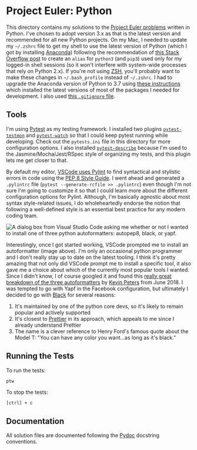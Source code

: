 # Project Euler: Python

This directory contains my solutions to the [Project Euler problems](https://projecteuler.net/archives) written in Python. I've chosen to adopt version 3.x as that is the latest version and recommended for all new Python projects. On my Mac, I needed to update my `~/.zshrc` file to get my shell to use the latest version of Python (which I got by installing [Anaconda](https://www.anaconda.com/download/)) following the recommendation of [this Stack Overflow post](https://stackoverflow.com/a/18425592/296725) to create an `alias` for `python3` (and `pip3`) used only for my logged-in shell sessions (so it won't interfere with system-wide processes that rely on Python 2.x). If you're not using [ZSH](https://ohmyz.sh/), you'll probably want to make these changes in `~/.bash_profile` instead of `~/.zshrc`. I had to upgrade the Anaconda version of Python to 3.7 using [these instructions](https://www.anaconda.com/blog/developer-blog/python-3-7-package-build-out-miniconda-release/) which installed the latest versions of most of the packages I needed for development. I also used [this `.gitignore` file](https://github.com/github/gitignore/blob/master/Python.gitignore).

## Tools

I'm using [Pytest](https://docs.pytest.org/en/latest/) as my testing framework. I installed two plugins [`pytest-testmon`](https://pypi.org/project/pytest-testmon/) and [`pytest-watch`](https://github.com/joeyespo/pytest-watch) so that I could keep pytest running while developing. Check out the `pytests.ini` file in this directory for more configuration options. I also installed [`pytest-describe`](https://github.com/ropez/pytest-describe) because I'm used to the Jasmine/Mocha/Jest/RSpec style of organizing my tests, and this plugin lets me get closer to that.

By default my editor, [VSCode uses Pylint](https://code.visualstudio.com/docs/python/linting) to find syntactical and stylistic errors in code using the [PEP 8 Style Guide](https://www.python.org/dev/peps/pep-0008/). I went ahead and generated a `.pylintrc` file (`pytest --generate-rcfile >> .pylintrc`) even though I'm not sure I'm going to customize it so that I could learn more about the different configuration options for Pylint. Although, I'm basically agnostic about most syntax style-related issues, I do wholeheartedly endorse the notion that following a well-defined style is an essential best practice for any modern coding team.

![A dialog box from Visual Studio Code asking me whether or not I wanted to install one of three python autoformatters: autopep8, black, or yapf.](https://ibb.co/jk5QWVN)

Interestingly, once I got started working, VSCode prompted me to install an autoformatter (image above). I'm only an occasional python programmer and I don't really stay up to date on the latest tooling. I think it's pretty amazing that not only did VSCode prompt me to install a specific tool, it also gave me a choice about which of the currently most popular tools I wanted. Since I didn't know, I of course googled it and found this [really great breakdown of the three autoformatters](https://medium.com/3yourmind/auto-formatters-for-python-8925065f9505) by [Kevin Peters](https://twitter.com/kevinpeters_) from June 2018. I was tempted to go with Yapf in the Facebook configuration, but ultimately I decided to go with [Black](https://github.com/ambv/black) for several reasons:

1. It's maintained by one of the python core devs, so it's likely to remain popular and actively supported
2. It's closest to [Prettier](https://prettier.io/) in its approach, which appeals to me since I already understand Prettier
3. The name is a clever reference to Henry Ford's famous quote about the Model T: "You can have any color you want...as long as it's black."

## Running the Tests

To run the tests:

```bash
ptw
```

To stop the tests:

`[ctrl] + c`

## Documentation

All solution files are documented following the [Pydoc](https://www.python.org/dev/peps/pep-0257/) docstring conventions.

